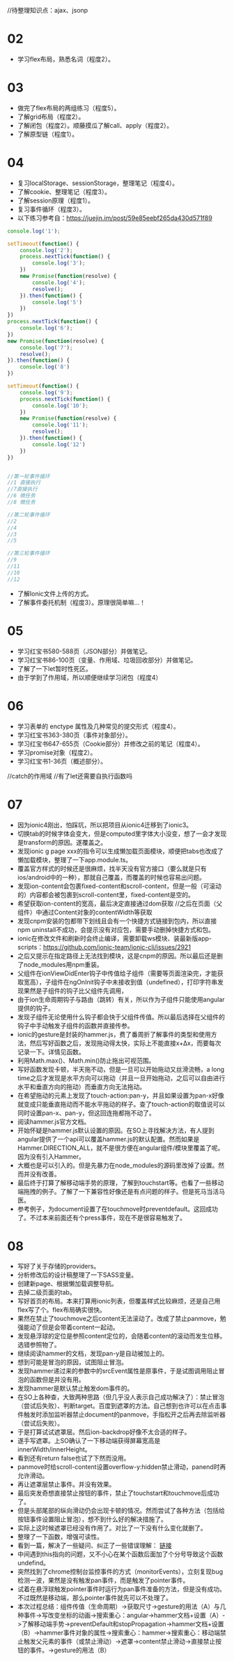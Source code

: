 //待整理知识点：ajax、jsonp

# 02
- 学习flex布局，熟悉名词（程度2）。

# 03
- 做完了flex布局的两组练习（程度5）。
- 了解grid布局（程度2）。
- 了解闭包（程度2）。顺藤摸瓜了解call、apply（程度2）。
- 了解原型链（程度1）。

# 04
- 复习localStorage、sessionStorage，整理笔记（程度4）。
- 了解cookie、整理笔记（程度3）。
- 了解session原理（程度1）。
- 复习事件循环（程度3）。
- 以下练习参考自：https://juejin.im/post/59e85eebf265da430d571f89

```javascript
console.log('1');

setTimeout(function() {
    console.log('2');
    process.nextTick(function() {
        console.log('3');
    })
    new Promise(function(resolve) {
        console.log('4');
        resolve();
    }).then(function() {
        console.log('5')
    })
})
process.nextTick(function() {
    console.log('6');
})
new Promise(function(resolve) {
    console.log('7');
    resolve();
}).then(function() {
    console.log('8')
})

setTimeout(function() {
    console.log('9');
    process.nextTick(function() {
        console.log('10');
    })
    new Promise(function(resolve) {
        console.log('11');
        resolve();
    }).then(function() {
        console.log('12')
    })
})


//第一轮事件循环
//1 直接执行
//7直接执行
//6 微任务
//8 微任务

//第二轮事件循环
//2
//4
//3
//5

//第三轮事件循环
//9
//11
//10
//12
```

- 了解Ionic文件上传的方式。
- 了解事件委托机制（程度3）。原理很简单嘛...！

# 05

- 学习红宝书580-588页（JSON部分）并做笔记。
- 学习红宝书86-100页（变量、作用域、垃圾回收部分）并做笔记。
- 了解了一下let暂时性死区。
- 由于学到了作用域，所以顺便继续学习闭包（程度4）

# 06
- 学习表单的 enctype 属性及几种常见的提交形式（程度4）。
- 学习红宝书363-380页（事件对象部分）。
- 学习红宝书647-655页（Cookie部分）并修改之前的笔记（程度4）。
- 学习promise对象（程度2）。
- 学习红宝书1-36页（概述部分）。

//catch的作用域
//有了let还需要自执行函数吗

# 07
- 因为ionic4刚出，怕踩坑，所以把项目从ionic4迁移到了ionic3。
- 切换tab的时候字体会变大，但是computed里字体大小没变，想了一会才发现是transform的原因。遂覆盖之。
- 发现ionic g page xxx的指令可以生成懒加载页面模块，顺便把tabs也改成了懒加载模块，整理了一下app.module.ts。
- 覆盖官方样式的时候还是很麻烦，找半天没有官方接口（要么就是只有ios/android中的一种），那就自己覆盖，而覆盖的时候也容易出问题。
- 发现ion-content会包裹fixed-content和scroll-content，但是一般（可滚动的）内容都会被包裹到scroll-content里，fixed-content是空的。
- 希望获取ion-content的宽高，最后决定直接通过dom获取 //之后在页面（父组件）中通过Content对象的contentWidth等获取
- 发现cnpm安装的包都带下划线且会有一个快捷方式链接到包内，所以直接npm uninstall不成功，会提示没有对应包，需要手动删掉快捷方式和包。
- ionic在修改文件和刷新时会终止编译，需要卸载ws模块、装最新版app-scripts：https://github.com/ionic-team/ionic-cli/issues/2921
- 之后又提示在指定路径上无法找到模块，这是cnpm的原因。所以最后还是删了node_modules用npm重装。
- 父组件在ionViewDidEnter钩子中传值给子组件（需要等页面渲染完，才能获取宽高），子组件在ngOnInit钩子中未接收到值（undefined），打印字符串发现果然是子组件的钩子比父组件先调用，
- 由于ion生命周期钩子与路由（跳转）有关，所以作为子组件只能使用angular提供的钩子。
- 发现子组件无论使用什么钩子都会快于父组件传值。所以最后选择在父组件的钩子中手动触发子组件的函数并直接传参。
- ionic的gesture是封装的hammer.js，费了番周折了解事件的类型和使用方法，然后写好函数之后，发现拖动得太快，实际上不能直接x+∆x，而要每次记录一下。详情见函数。
- 利用Math.max()、Math.min()防止拖出可视范围。
- 写好函数发现卡顿，半天拖不动，但是一旦可以开始拖动又丝滑流畅，a long time之后才发现是水平方向可以拖动（并且一旦开始拖动，之后可以自由进行水平和垂直方向的拖动）而垂直方向无法拖动。
- 在希望拖动的元素上发现了touch-action:pan-y，并且如果设置为pan-x好像就变成只能垂直拖动而不能水平拖动的样子。查了touch-action的取值说可以同时设置pan-x、pan-y，但这回连拖都拖不动了。
- 阅读hammer.js官方文档。
- 开始怀疑是hammer.js默认设置的原因。在SO上寻找解决方法，有人提到angular提供了一个api可以覆盖hammer.js的默认配置。然而如果是Hammer.DIRECTION_ALL，就不是很方便在angular组件/模块里覆盖了呢。因为没有引入Hammer。
- 大概也是可以引入的。但是先暴力在node_modules的源码里改掉了设置。然而并没有改善。
- 最后终于打算了解移动端手势的原理，了解到touchstart等。也看了一些移动端拖拽的例子。了解了一下兼容性好像还是有点问题的样子。但是死马当活马医。
- 参考例子，为document设置了在touchmove时preventdefault。这回成功了。不过本来前面还有个press事件，现在不是很容易触发了。

# 08
- 写好了关于存储的providers。
- 分析修改后的设计稿整理了一下SASS变量。
- 创建新page、根据懒加载调整导航。
- 去掉二级页面的tab。
- 写好首页的布局。本来打算用ionic列表，但覆盖样式比较麻烦，还是自己用flex写了个。flex布局确实很快。
- 果然在禁止了touchmove之后content无法滚动了。改成了禁止panmove，勉强能动了但是会带着content一起动。
- 发现悬浮球的定位是参照content定位的，会随着content的滚动而发生位移。选错参照物了。
- 继续阅读hammer的文档，发现pan-y是自动被加上的。
- 想到可能是冒泡的原因，试图阻止冒泡。
- 发现hammer递过来的参数中的srcEvent属性是原事件，于是试图调用阻止冒泡的函数但是并没有用。
- 发现hammer是默认禁止触发dom事件的。
- 在SO上各种查，大致两种思路（但几乎没人表示自己成功解决了）：禁止冒泡（尝试后失败）、判断target。百度到遮罩的方法。自己想到也许可以在点击事件触发时添加监听器禁止document的panmove，手指松开之后再去除监听器（尝试后失败）。
- 于是打算试试遮罩层。然后ion-backdrop好像不太合适的样子。
- 遂手写遮罩。上SO确认了一下移动端获得屏幕宽高是innerWidth/innerHeight。
- 看到还有return false也试了下然而没用。
- panmove时给scroll-content设置overflow-y:hidden禁止滑动，panend时再允许滑动。
- 再让遮罩层禁止事件。并没有效果。
- 最后突发奇想直接禁止按钮的事件，禁止了touchstart和touchmove后成功了。
- 但是头部尾部的纵向滑动仍会出现卡顿的情况。然而尝试了各种方法（包括给按钮事件设置阻止冒泡），想不到什么好的解决措施了。
- 实际上这时候遮罩已经没有作用了。对比了一下没有什么变化就删了。
- 整理了一下函数，增强可读性。
- 看到一篇，解决了一些疑问、纠正了一些错误理解：
[链接](https://stackoverflow.com/questions/35989805/vertical-swipe-drag-gesture-in-ionic-2)
- 中间遇到this指向的问题，又不小心在某个函数后面加了个分号导致这个函数undefind。
- 突然找到了chrome控制台监控事件的方式（monitorEvents），立刻复现bug检测一波，果然是没有触发pan事件，而是触发了pointer事件。
- 试着在悬浮球触发pointer事件时运行为pan事件准备的方法，但是没有成功。不过既然是移动端，那么pointer事件就先可以不处理了。
- 本次过程总结：组件传值（生命周期）->获取尺寸->gesture的用法（A）与几种事件->写改变坐标的动画->搜索重心：angular->hammer文档+设置（A）->了解移动端手势->preventDefault和stopPropagation->hammer文档+设置（B）->hammer事件对象的属性->搜索重心：hammer->搜索重心：移动端禁止触发父元素的事件（或禁止滑动）->遮罩->content禁止滑动->直接禁止按钮的事件。->gesture的用法（B）